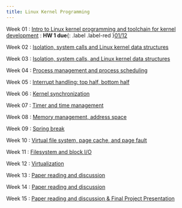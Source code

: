 ```yaml
---
title: Linux Kernel Programming
---
```


Week 01
: [Intro to Linux kernel programming and toolchain for kernel development](#)
: **HW 1 due**{: .label .label-red }[01/12](#)

Week 02
: [Isolation, system calls and Linux kernel data structures](#)

Week 03
: [Isolation, system calls, and Linux kernel data structures](#)

Week 04
: [Process management and process scheduling](#)

Week 05
: [Interrupt handling: top half, bottom half](#)

Week 06
: [Kernel synchronization](#)

Week 07
: [Timer and time management](#)

Week 08
: [Memory management, address space](#)

Week 09
: [Spring break](#)

Week 10
: [Virtual file system, page cache, and page fault](#)

Week 11
: [Filesystem and block I/O](#)

Week 12
: [Virtualization](#)

Week 13
: [Paper reading and discussion](#)

Week 14
: [Paper reading and discussion](#)

Week 15
: [Paper reading and discussion & Final Project Presentation](#)
